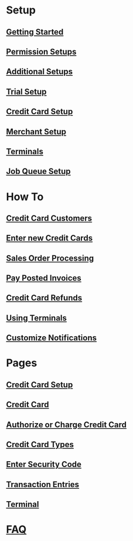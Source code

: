 # Setup

## [Getting Started](getting-started.md)

## [Permission Setups](permission-setups.md)

## [Additional Setups](additional-setups.md)

## [Trial Setup](trial-setup.md)

## [Credit Card Setup](credit-card-setup.md)

## [Merchant Setup](merchant-setup.md)

## [Terminals](terminal-setup.md)

## [Job Queue Setup](job-queue-setup.md)

# How To

## [Credit Card Customers](how-to-credit-card-customers.md)

## [Enter new Credit Cards](how-to-enter-new-credit-cards.md)

## [Sales Order Processing](how-to-sales-order-processing.md)

## [Pay Posted Invoices](how-to-pay-posted-invoices.md)

<!--
## [Payment on Account](how-to-payment-on-account.md)
-->

## [Credit Card Refunds](how-to-credit-card-refunds.md)

<!--
## [Setting up a Terminal](how-to-setup-terminal.md)
-->

## [Using Terminals](how-to-using-terminals.md)

## [Customize Notifications](how-to-customize-notifications.md)

<!--
## [Customizing Sign up Email](how-to-customize-signup-email.md)

## [Product Tour](how-to-product-tour.md)

-->

# Pages

## [Credit Card Setup](page-credit-card-setup.md)

## [Credit Card](page-credit-card.md)

## [Authorize or Charge Credit Card](page-authorize-credit-card.md)

## [Credit Card Types](page-credit-card-types.md)

## [Enter Security Code](page-enter-security-code.md)

## [Transaction Entries](page-transaction-entries.md)

## [Terminal](page-terminal.md)

<!--
# Reports

# Developer

## [Credit Card API](credit-card-api.md)
-->

# [FAQ](faq-index.md)
